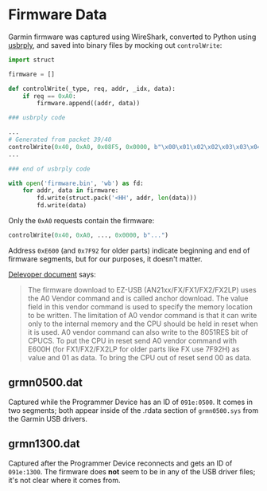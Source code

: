 # Firmware Data

Garmin firmware was captured using WireShark, converted to Python using [usbrply](https://github.com/JohnDMcMaster/usbrply), and saved into binary files by mocking out `controlWrite`:

```python
import struct

firmware = []

def controlWrite(_type, req, addr, _idx, data):
    if req == 0xA0:
        firmware.append((addr, data))

### usbrply code

...
# Generated from packet 39/40
controlWrite(0x40, 0xA0, 0x08F5, 0x0000, b"\x00\x01\x02\x02\x03\x03\x04\x04\x05\x05")
...

### end of usbrply code

with open('firmware.bin', 'wb') as fd:
    for addr, data in firmware:
        fd.write(struct.pack('<HH', addr, len(data)))
        fd.write(data)

```

Only the `0xA0` requests contain the firmware:

```python
controlWrite(0x40, 0xA0, ..., 0x0000, b"...")
```

Address `0xE600` (and `0x7F92` for older parts) indicate beginning and end of firmware segments, but for our purposes, it doesn't matter.

[Delevoper document](https://community.infineon.com/t5/Knowledge-Base-Articles/Examples-showing-how-to-download-firmware-to-a-EZ-USB-AN21xx-FX-FX1-FX2-FX2LP/ta-p/253105#.) says:

> The firmware download to EZ-USB (AN21xx/FX/FX1/FX2/FX2LP) uses the A0 Vendor command and is called anchor download. The value field in this vendor command is used to specify the memory location to be written. The limitation of A0 vendor command is that it can write only to the internal memory and the CPU should be held in reset when it is used. A0 vendor command can also write to the 8051RES bit of CPUCS. To put the CPU in reset send A0 vendor command with E600H (for FX1/FX2/FX2LP for older parts like FX use 7F92H) as value and 01 as data. To bring the CPU out of reset send 00 as data.

## grmn0500.dat

Captured while the Programmer Device has an ID of `091e:0500`. It comes in two segments; both appear inside of the .rdata section of `grmn0500.sys` from the Garmin USB drivers.

## grmn1300.dat

Captured after the Programmer Device reconnects and gets an ID of `091e:1300`. The firmware does **not** seem to be in any of the USB driver files; it's not clear where it comes from.

